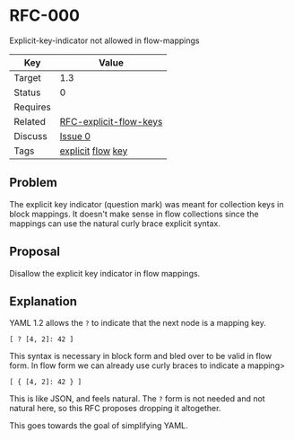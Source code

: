 RFC-000
=======

Explicit-key-indicator not allowed in flow-mappings


| Key | Value |
| --- | --- |
| Target | 1.3 |
| Status | 0 |
| Requires | |
| Related | [RFC-explicit-flow-keys](RFC-no-complex-key-in-flow-seq.md) |
| Discuss | [Issue 0](../../issues/0) |
| Tags | [explicit]() [flow]() [key]() |


## Problem

The explicit key indicator (question mark) was meant for collection keys in block mappings.
It doesn't make sense in flow collections since the mappings can use the natural curly brace explicit syntax.


## Proposal

Disallow the explicit key indicator in flow mappings.


## Explanation

YAML 1.2 allows the `?` to indicate that the next node is a mapping key.
```
[ ? [4, 2]: 42 ]
```

This syntax is necessary in block form and bled over to be valid in flow form.
In flow form we can already use curly braces to indicate a mapping>
```
[ { [4, 2]: 42 } ]
```

This is like JSON, and feels natural.
The `?` form is not needed and not natural here, so this RFC proposes dropping it altogether.

This goes towards the goal of simplifying YAML.
